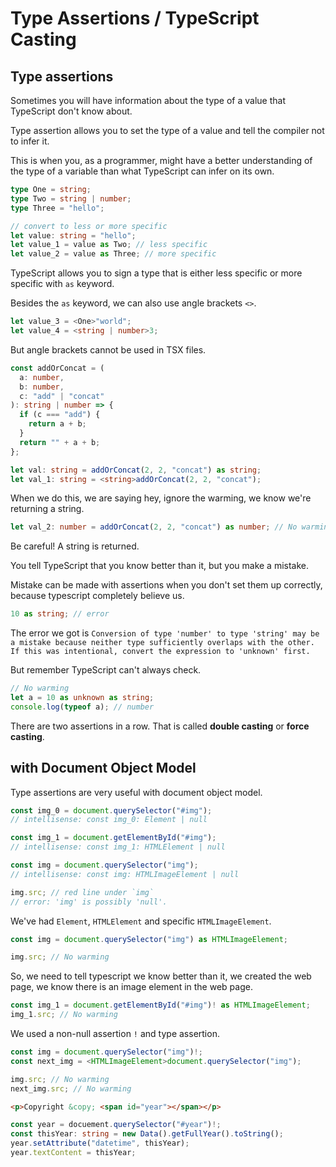 # Type Assertions / TypeScript Casting

## Type assertions

Sometimes you will have information about the type of a value that TypeScript don't know about.

Type assertion allows you to set the type of a value and tell the compiler not to infer it.

This is when you, as a programmer, might have a better understanding of the type of a variable than what TypeScript can infer on its own.

```ts
type One = string;
type Two = string | number;
type Three = "hello";

// convert to less or more specific
let value: string = "hello";
let value_1 = value as Two; // less specific
let value_2 = value as Three; // more specific
```

TypeScript allows you to sign a type that is either less specific or more specific with `as` keyword.

Besides the `as` keyword, we can also use angle brackets `<>`.

```ts
let value_3 = <One>"world";
let value_4 = <string | number>3;
```

But angle brackets cannot be used in TSX files.

```ts
const addOrConcat = (
  a: number,
  b: number,
  c: "add" | "concat"
): string | number => {
  if (c === "add") {
    return a + b;
  }
  return "" + a + b;
};

let val: string = addOrConcat(2, 2, "concat") as string;
let val_1: string = <string>addOrConcat(2, 2, "concat");
```

When we do this, we are saying hey, ignore the warming, we know we're returning a string.

```ts
let val_2: number = addOrConcat(2, 2, "concat") as number; // No warming
```

Be careful! A string is returned.

You tell TypeScript that you know better than it, but you make a mistake.

Mistake can be made with assertions when you don't set them up correctly, because typescript completely believe us.

```ts
10 as string; // error
```

The error we got is `Conversion of type 'number' to type 'string' may be a mistake because neither type sufficiently overlaps with the other. If this was intentional, convert the expression to 'unknown' first.`

But remember TypeScript can't always check.

```ts
// No warming
let a = 10 as unknown as string;
console.log(typeof a); // number
```

There are two assertions in a row. That is called **double casting** or **force casting**.

## with Document Object Model

Type assertions are very useful with document object model.

```ts
const img_0 = document.querySelector("#img");
// intellisense: const img_0: Element | null

const img_1 = document.getElementById("#img");
// intellisense: const img_1: HTMLElement | null

const img = document.querySelector("img");
// intellisense: const img: HTMLImageElement | null

img.src; // red line under `img`
// error: 'img' is possibly 'null'.
```

We've had `Element`, `HTMLElement` and specific `HTMLImageElement`.

```ts
const img = document.querySelector("img") as HTMLImageElement;

img.src; // No warming
```

So, we need to tell typescript we know better than it, we created the web page, we know there is an image element in the web page.

```ts
const img_1 = document.getElementById("#img")! as HTMLImageElement;
img_1.src; // No warming
```

We used a non-null assertion `!` and type assertion.

```ts
const img = document.querySelector("img")!;
const next_img = <HTMLImageElement>document.querySelector("img");

img.src; // No warming
next_img.src; // No warming
```

```html
<p>Copyright &copy; <span id="year"></span></p>
```

```ts
const year = docuement.querySelector("#year")!;
const thisYear: string = new Data().getFullYear().toString();
year.setAttribute("datetime", thisYear);
year.textContent = thisYear;
```

